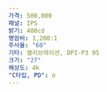 ```yaml
---
가격: 500,000
패널: IPS
밝기: 400cd
명암비: 1,200:1
주사율: "60"
기타: 캘리브레이션, DPI-P3 95
크기: "27"
해상도: 4k
"C타입, PD": o
---
```

